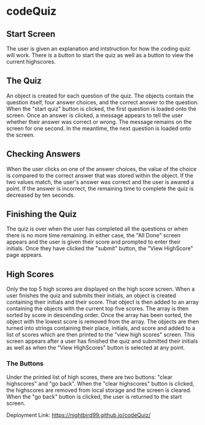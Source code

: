 # codeQuiz

## Start Screen
The user is given an explanation and intstruction for how the coding quiz will work. There is a button
to start the quiz as well as a button to view the current highscores.

## The Quiz
An object is created for each question of the quiz. The objects contain the question itself, four answer 
choices, and the correct answer to the question. When the "start quiz" button is clicked, the first question
is loaded onto the screen. Once an answer is clicked, a message appears to tell the user whether their
answer was correct or wrong. The message remains on the screen for one second. In the meantime, the 
next question is loaded onto the screen.

## Checking Answers
When the user clicks on one of the answer choices, the value of the choice is compared to the correct answer
that was stored within the object. If the two values match, the user's answer was correct and the user is 
awared a point. If the answer is incorrect, the remaining time to complete the quiz is decreased by ten 
seconds.

## Finishing the Quiz
The quiz is over when the user has completed all the questions or when there is no more time remaining. In 
either case, the "All Done" screen appears and the user is given their score and prompted to enter their
initials. Once they have clicked the "submit" button, the "View HighScore" page appears.

## High Scores
Only the top 5 high scores are displayed on the high score screen. When a user finishes the quiz and submits 
their initials, an object is created containing their initials and their score. That object is then added to 
an array containing the objects with the current top five scores. The array is then sorted by score in descending
order. Once the array has been sorted, the object with the lowest score is removed from the array. The objects
are then turned into strings containing their place, initials, and score and added to a list of scores which
are then printed to the "view high scores" screen. This screen appears after a user has finished the quiz and 
submitted their initials as well as when the "View HighScores" button is selected at any point.

### The Buttons
Under the printed list of high scores, there are two buttons: "clear highscores" and "go back". When the 
"clear highscores" button is clicked, the highscores are removed from local storage and the screen is 
cleared. When the "go back" button is clicked, the user is returned to the start screen. 


Deployment Link: https://nightbird99.github.io/codeQuiz/